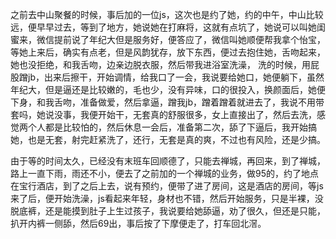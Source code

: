 之前去中山聚餐的时候，事后加的一位js，这次也是约了她，约的中午，中山比较远，便早早过去，等到了地方，她说她在打麻将，这就有点坑了，她说可以叫她闺蜜来，微信提前说了年纪大但是服务好，便答应了，微信叫她顺便帮我拿个怡宝，等她上来后，确实有点老，但是风韵犹存，放下东西，便过去抱住她，舌吻起来，她也没拒绝，和我舌吻，边亲边脱衣服，然后带我进浴室洗澡， 洗的时候，用屁股蹭jb，出来后擦干，开始调情，给我口了一会，我说要给她口，她便躺下，虽然年纪大，但是逼还是比较嫩的，毛也少，没有异味，口的很投入，换颜面后，她便下身，和我舌吻，准备做爱，然后拿逼，蹭我jb，蹭着蹭着就进去了，我说不用带套吗，她说没事，我便开始干，无套真的舒服很多，女上直接出了，然后去洗，感觉两个人都是比较怕的，然后休息一会后，准备第二次，舔了下逼后，我开始搞她，也是无套，射完赶紧洗了，还行，无套是真的爽，不过也有风险，还是少搞。

由于等的时间太久，已经没有末班车回顺德了，只能去禅城，再回来，到了禅城，路上一直下雨，雨还不小，便去了之前加的一个禅城的业务，做95的，约了地点在宝行酒店，到了之后上去，说有预约，便带了进了房间，这是酒店的房间，等js来了后，便开始洗澡，js看起来年轻，身材也不错，然后开始服务，只是半裸，没脱底裤，还是能摸到肚子上生过孩子，我说要给她舔逼，劝了很久，但还是只能，扒开内裤一侧舔，然后69出，事后按了下摩便走了，打车回北滘。
